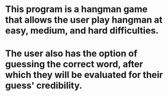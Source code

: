 # This program is a hangman game that allows the user play hangman at easy, medium, and hard difficulties. 
#  The user also has the option of guessing the correct word, after which they will be evaluated for their guess' credibility.
